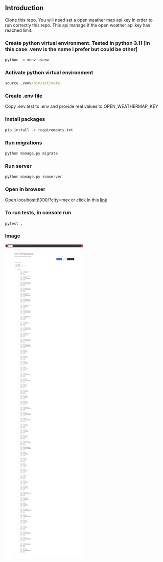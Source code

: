 
## Introduction

Clone this repo. You will need set a open weather map api key in order to run correctly this repo. This api manage if the open weather api key has reached limit.

### Create python virtual environment. Tested in python 3.11 [In this case .venv is the name I prefer but could be other]
```cmd
python -m venv .venv
```

### Activate python virtual environment
```cmd
source .venv/bin/activate
```

### Create .env file
Copy .env.test to .env and provide real values to OPEN_WEATHERMAP_KEY

### Install packages
```cmd
pip install -r requirements.txt
```

### Run migrations
```cmd
python manage.py migrate
```

### Run server
```cmd
python manage.py runserver
```

### Open in browser
Open localhost:8000/?city=mex or click in this [link](http://localhost:8000/?city=mex)


### To run tests, in console run
```cmd
pytest .
```


### Image
![image](images/screencapture.png)
